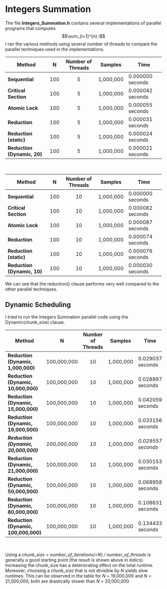# Integers Summation 

The file **Integers_Summation.h** contains several implementations of parallel programs that computes $$\sum_{i=1}^{n} i$$ I ran the various methods using several number of threads to compare the parallel techniques used in the implementations.

| Method | N | Number of Threads | Samples | Time |
|--------|---|:-:|---------|------|
| **Sequential** | 100 | 5 | 1,000,000 | 0.000000 seconds |
| **Critical Section** | 100 | 5 | 1,000,000 | 0.000042 seconds |
| **Atomic Lock** | 100 | 5 | 1,000,000 | 0.000055 seconds |
| **Reduction** | 100 | 5 | 1,000,000 | 0.000031 seconds |
| **Reduction (static)** | 100 | 5 | 1,000,000 | 0.000024 seconds |
| **Reduction (Dynamic, 20)** | 100 | 5 | 1,000,000 | 0.000021 seconds |

<br>

| Method | N | Number of Threads | Samples | Time |
|--------|---|:-:|---------|------|
| **Sequential** | 100 | 10 | 1,000,000 | 0.000000 seconds |
| **Critical Section** | 100 | 10 | 1,000,000 | 0.000082 seconds |
| **Atomic Lock** | 100 | 10 | 1,000,000 | 0.000087 seconds |
| **Reduction** | 100 | 10 | 1,000,000 | 0.000074 seconds |
| **Reduction (static)** | 100 | 10 | 1,000,000 | 0.000076 seconds |
| **Reduction (Dynamic, 10)** | 100 | 10 | 1,000,000 | 0.000030 seconds |

We can see that the reduction() clause performs very well compared to the other parallel techniques. 

## Dynamic Scheduling 

I tried to run the Integers Summation parallel code using the Dynamic(chunk_size) clause. 

| Method | N | Number of Threads | Samples | Time |
|--------|---|:-:|---------|------|
| **Reduction (Dynamic, 1,000,000)** | 100,000,000 | 10 | 1,000,000 | 0.029037 seconds |
| **Reduction (Dynamic, 10,000,000)** | 100,000,000 | 10 | 1,000,000 | 0.028897 seconds |
| **Reduction (Dynamic, 15,000,000)** | 100,000,000 | 10 | 1,000,000 | 0.042059 seconds |
| **Reduction (Dynamic, 19,000,000)** | 100,000,000 | 10 | 1,000,000 | 0.033156 seconds |
| ***Reduction (Dynamic, 20,000,000)*** | *100,000,000* | *10* | *1,000,000* | *0.029557 seconds* |
| **Reduction (Dynamic, 21,000,000)** | 100,000,000 | 10 | 1,000,000 | 0.030153 seconds |
| **Reduction (Dynamic, 50,000,000)** | 100,000,000 | 10 | 1,000,000 | 0.068958 seconds|
| **Reduction (Dynamic, 80,000,000)** | 100,000,000 | 10 | 1,000,000 | 0.108631 seconds |
| **Reduction (Dynamic, 100,000,000)** | 100,000,000 | 10 | 1,000,000 | 0.134433 seconds |

<br>

Using a *chunk_size = number_of_iterations(=N) / number_of_threads* is generally a good starting point (the result is shown above in *italics*). Increasing the chunk_size has a deteriorating effect on the total runtime. Moreover, choosing a *chunk_size* that is not divisible by *N* yields slow runtimes. This can be observed in the table for *N* = 19,000,000 and *N* = 21,000,000; both are drastically slower than *N* = 20,000,000. 
